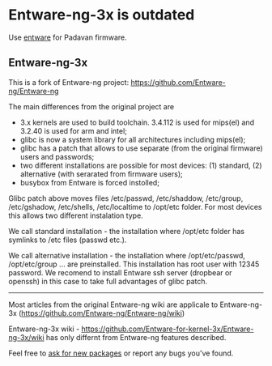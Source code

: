 # Entware-ng-3x is outdated

Use [entware](http://bin.entware.net/mipselsf-k3.4/) for Padavan firmware.

## Entware-ng-3x

This is a fork of Entware-ng project: https://github.com/Entware-ng/Entware-ng

The main differences from the original project are
- 3.x kernels are used to build toolchain. 3.4.112 is used for mips(el) and 3.2.40 is used for arm and intel;
- glibc is now a system library for all architectures including mips(el);
- glibc has a patch that allows to use separate (from the original firmware) users and passwords;
- two different installations are possible for most devices: (1) standard, (2) alternative (with serarated from firmware users);
- busybox from Entware is forced instolled;
 
Glibc patch above moves files /etc/passwd, /etc/shaddow, /etc/group, /etc/gshadow, /etc/shells, /etc/localtime to /opt/etc folder. For most devices this allows two different instalation type.

We call standard installation - the installation where /opt/etc folder has symlinks to /etc files (passwd etc.).

We call alternative installation - the installation where /opt/etc/passwd, /opt/etc/group ... are preinstalled. This installation has root user with 12345 password. We recomend to install Entware ssh server (dropbear or openssh) in this case to take full advantages of glibc patch.

---

Most articles from the original Entware-ng wiki are applicale to Entware-ng-3x
(https://github.com/Entware-ng/Entware-ng/wiki)

Entware-ng-3x wiki - https://github.com/Entware-for-kernel-3x/Entware-ng-3x/wiki has only differnt from Entware-ng features described.

Feel free to [ask for new packages](https://github.com/Entware-for-kernel-3x/Entware-ng-3x/issues) or report any bugs you've found.

